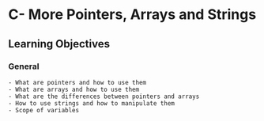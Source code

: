 # C- More Pointers, Arrays and Strings

## Learning Objectives

### General
	- What are pointers and how to use them
	- What are arrays and how to use them
	- What are the differences between pointers and arrays
	- How to use strings and how to manipulate them
	- Scope of variables
